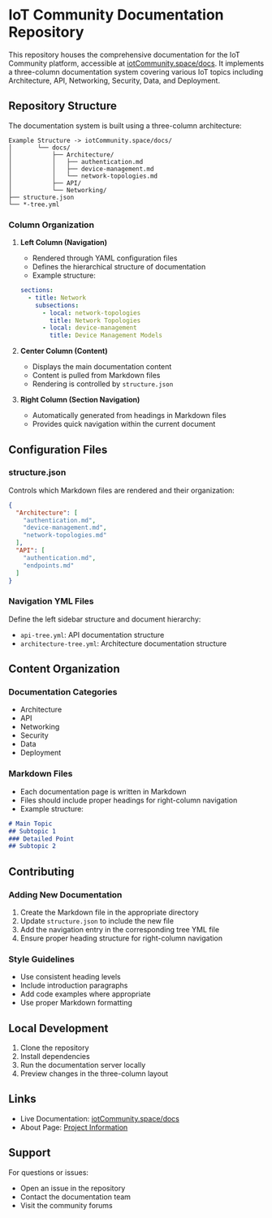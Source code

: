 # IoT Community Documentation Repository

This repository houses the comprehensive documentation for the IoT Community platform, accessible at [iotCommunity.space/docs](https://iotCommunity.space/docs). It implements a three-column documentation system covering various IoT topics including Architecture, API, Networking, Security, Data, and Deployment.

## Repository Structure

The documentation system is built using a three-column architecture:

```
Example Structure -> iotCommunity.space/docs/
│       └── docs/
│           ├── Architecture/
│           │   ├── authentication.md
│           │   ├── device-management.md
│           │   └── network-topologies.md
│           ├── API/
│           └── Networking/
├── structure.json
└── *-tree.yml
```

### Column Organization

1. **Left Column (Navigation)**
   - Rendered through YAML configuration files
   - Defines the hierarchical structure of documentation
   - Example structure:
   ```yaml
   sections:
     - title: Network
       subsections:
         - local: network-topologies
           title: Network Topologies
         - local: device-management
           title: Device Management Models
   ```

2. **Center Column (Content)**
   - Displays the main documentation content
   - Content is pulled from Markdown files
   - Rendering is controlled by `structure.json`

3. **Right Column (Section Navigation)**
   - Automatically generated from headings in Markdown files
   - Provides quick navigation within the current document

## Configuration Files

### structure.json
Controls which Markdown files are rendered and their organization:
```json
{
  "Architecture": [
    "authentication.md",
    "device-management.md",
    "network-topologies.md"
  ],
  "API": [
    "authentication.md",
    "endpoints.md"
  ]
}
```

### Navigation YML Files
Define the left sidebar structure and document hierarchy:
- `api-tree.yml`: API documentation structure
- `architecture-tree.yml`: Architecture documentation structure

## Content Organization

### Documentation Categories
- Architecture
- API
- Networking
- Security
- Data
- Deployment

### Markdown Files
- Each documentation page is written in Markdown
- Files should include proper headings for right-column navigation
- Example structure:
```markdown
# Main Topic
## Subtopic 1
### Detailed Point
## Subtopic 2
```

## Contributing

### Adding New Documentation
1. Create the Markdown file in the appropriate directory
2. Update `structure.json` to include the new file
3. Add the navigation entry in the corresponding tree YML file
4. Ensure proper heading structure for right-column navigation

### Style Guidelines
- Use consistent heading levels
- Include introduction paragraphs
- Add code examples where appropriate
- Use proper Markdown formatting

## Local Development

1. Clone the repository
2. Install dependencies
3. Run the documentation server locally
4. Preview changes in the three-column layout

## Links

- Live Documentation: [iotCommunity.space/docs](https://iotCommunity.space/docs)
- About Page: [Project Information](https://iotCommunity.space/about)

## Support

For questions or issues:
- Open an issue in the repository
- Contact the documentation team
- Visit the community forums
